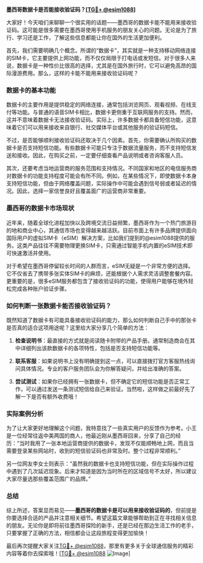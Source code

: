 **墨西哥数据卡是否能接收验证码？[[TG💪+ @esim1088](https://t.me/s/esim1088)]**

大家好！今天咱们来聊聊一个很实用的话题——墨西哥的数据卡能不能用来接收验证码。这可能是很多需要在墨西哥使用手机服务的朋友关心的问题。无论是为了旅行、学习还是工作，了解这些信息都能让你在国外的生活更加便利。

首先，我们需要明确几个概念。所谓的“数据卡”，其实就是一种支持移动网络连接的SIM卡，它主要提供上网功能，而不仅仅局限于打电话或发短信。对于很多人来说，数据卡是一种性价比很高的选择，尤其是在国外旅行时，它可以避免高昂的国际漫游费用。那么，这样的卡能不能用来接收验证码呢？

### 数据卡的基本功能

数据卡的主要作用是提供稳定的网络连接，通常包括浏览网页、观看视频、在线支付等功能。与普通的语音SIM卡相比，数据卡更侧重于互联网服务的支持。然而，这并不意味着数据卡无法接收验证码。实际上，许多数据卡都具备短信功能，这意味着它们可以用来接收来自银行、社交媒体平台或其他服务的验证码短信。

不过，是否能够顺利接收验证码还取决于几个因素。首先，你需要确认所购买的数据卡是否支持短信功能。有些数据卡可能只专注于数据流量服务，而不支持短信发送和接收。因此，在购买之前，一定要仔细查看产品说明或者咨询客服人员。

其次，还要考虑当地运营商的服务范围和支持情况。不同国家和地区的电信服务商对数据卡的功能支持程度可能会有所不同。例如，在某些情况下，即使数据卡本身支持短信功能，但由于网络覆盖问题，实际操作中可能会遇到信号弱或者延迟的情况。因此，选择一家信誉良好且覆盖面广的运营商非常重要。

### 墨西哥的数据卡市场现状

近年来，随着全球化进程加快以及跨境交流日益频繁，墨西哥作为一个热门旅游目的地和商业中心，其通信市场也变得越来越活跃。目前市面上有许多品牌提供面向国际用户的虚拟SIM卡（eSIM）解决方案，比如我们提到的@esim1088提供的服务。这类产品往往不需要物理更换SIM卡，只需通过智能手机内置的eSIM技术即可快速激活并使用。

对于希望在墨西哥停留较长时间的人群而言，eSIM无疑是一个非常方便的选择。它不仅省去了携带多张实体SIM卡的麻烦，还能根据个人需求灵活调整套餐内容。更重要的是，很多eSIM服务都包含了接收验证码的功能，使得用户能够在境外轻松完成各种账户验证步骤。

### 如何判断一张数据卡能否接收验证码？

既然知道了数据卡有可能具备接收验证码的能力，那么如何判断自己手中的那张卡是否真的适合这项用途呢？这里给大家分享几个简单的方法：

1. **检查说明书**：最直接的方式就是阅读随卡附带的产品手册。通常制造商会在其中详细列出该款数据卡的各项特性，包括是否支持短信功能等。
   
2. **联系客服**：如果说明书上没有明确提到这一点，可以直接拨打官方客服热线询问具体情况。专业的客户服务团队会为你解答疑问，并给出准确的答案。

3. **尝试测试**：如果你已经拥有一张数据卡，但不确定它的短信功能是否正常工作，可以通过发送一条测试短信给自己来验证。当然啦，这样做之前最好先了解一下是否有额外收费哦！

### 实际案例分析

为了让大家更好地理解这个问题，我特意找了一些真实用户的反馈作为参考。小王是一位经常往返中美两国的商人，他最近刚从墨西哥回来，分享了自己的经历：“当时我用了一张本地运营商提供的数据卡，发现不仅能顺畅地上网，而且当需要登录某些网站时，收到的短信验证码也非常及时。整个过程非常顺利。”

另一位网友李女士则表示：“虽然我的数据卡也支持短信功能，但在实际操作过程中遇到了几次延迟现象。后来才知道是因为当时所在的区域信号不太好，所以建议大家尽量选那些覆盖范围广的品牌。”

### 总结

综上所述，答案显而易见——**墨西哥的数据卡是可以用来接收验证码的**，但前提是你要选择合适的产品并注意相关细节。希望这篇文章能够帮助到正在寻找相关信息的朋友。无论你是即将前往墨西哥探险的新手，还是已经在那边生活工作的老手，只要掌握了正确的方法，相信都会让这段旅程变得更加愉快！

最后再次提醒大家关注[TG💪+ @esim1088](https://t.me/s/esim1088)，那里有更多关于全球通信服务的精彩内容等着你去探索哦！[[TG💪+ @esim1088](https://t.me/s/esim1088) ![Image](https://i.postimg.cc/4NQfJmqS/Snipaste-2025-05-13-00-14-12.png)]